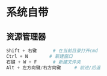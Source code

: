 # 系统自带

## 资源管理器

```python
Shift + 右键		# 在当前目录打开cmd
Ctrl + N		# 新建窗口
右键 + W + F		# 新建文件夹
Alt + 左方向键/右方向键		# 前进/后退
```

